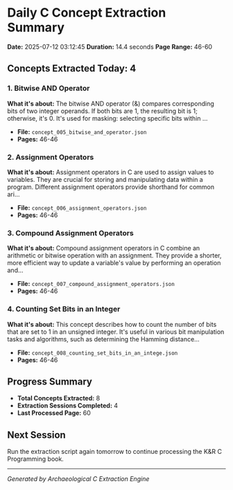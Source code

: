 # Daily C Concept Extraction Summary
**Date:** 2025-07-12 03:12:45
**Duration:** 14.4 seconds
**Page Range:** 46-60

## Concepts Extracted Today: 4

### 1. Bitwise AND Operator
**What it's about:** The bitwise AND operator (&) compares corresponding bits of two integer operands. If both bits are 1, the resulting bit is 1; otherwise, it's 0.  It's used for masking: selecting specific bits within ...

- **File:** `concept_005_bitwise_and_operator.json`
- **Pages:** 46-46

### 2. Assignment Operators
**What it's about:** Assignment operators in C are used to assign values to variables.  They are crucial for storing and manipulating data within a program.  Different assignment operators provide shorthand for common ari...

- **File:** `concept_006_assignment_operators.json`
- **Pages:** 46-46

### 3. Compound Assignment Operators
**What it's about:** Compound assignment operators in C combine an arithmetic or bitwise operation with an assignment. They provide a shorter, more efficient way to update a variable's value by performing an operation and...

- **File:** `concept_007_compound_assignment_operators.json`
- **Pages:** 46-46

### 4. Counting Set Bits in an Integer
**What it's about:** This concept describes how to count the number of bits that are set to 1 in an unsigned integer.  It's useful in various bit manipulation tasks and algorithms, such as determining the Hamming distance...

- **File:** `concept_008_counting_set_bits_in_an_intege.json`
- **Pages:** 46-46

## Progress Summary
- **Total Concepts Extracted:** 8
- **Extraction Sessions Completed:** 4
- **Last Processed Page:** 60

## Next Session
Run the extraction script again tomorrow to continue processing the K&R C Programming book.

---
*Generated by Archaeological C Extraction Engine*
